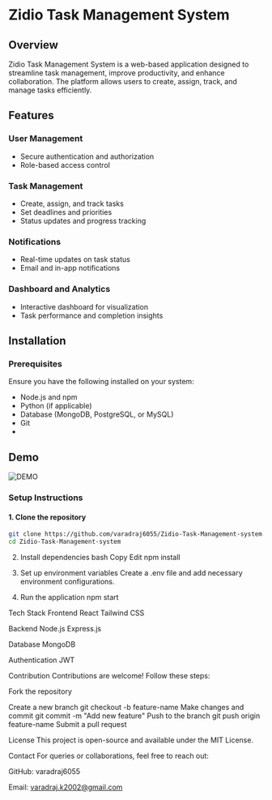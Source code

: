 # Zidio Task Management System  

## Overview  
Zidio Task Management System is a web-based application designed to streamline task management, improve productivity, and enhance collaboration. The platform allows users to create, assign, track, and manage tasks efficiently.  

## Features  

### User Management  
- Secure authentication and authorization  
- Role-based access control  

### Task Management  
- Create, assign, and track tasks  
- Set deadlines and priorities  
- Status updates and progress tracking  

### Notifications  
- Real-time updates on task status  
- Email and in-app notifications  

### Dashboard and Analytics  
- Interactive dashboard for visualization  
- Task performance and completion insights  

## Installation  

### Prerequisites  
Ensure you have the following installed on your system:  
- Node.js and npm  
- Python (if applicable)  
- Database (MongoDB, PostgreSQL, or MySQL)  
- Git
- 
## Demo
![DEMO](misc/demo/tms_demo.gif)

### Setup Instructions  

#### 1. Clone the repository  
```bash
git clone https://github.com/varadraj6055/Zidio-Task-Management-system.git
cd Zidio-Task-Management-system
```

 2. Install dependencies
bash
Copy
Edit
npm install

3. Set up environment variables
Create a .env file and add necessary environment configurations.

 4. Run the application
npm start  

Tech Stack
Frontend
React
Tailwind CSS

Backend
Node.js
Express.js

Database
MongoDB

Authentication
JWT

Contribution
Contributions are welcome! Follow these steps:

Fork the repository

Create a new branch
git checkout -b feature-name
Make changes and commit
git commit -m "Add new feature"
Push to the branch
git push origin feature-name
Submit a pull request

License
This project is open-source and available under the MIT License.

Contact
For queries or collaborations, feel free to reach out:

GitHub: varadraj6055

Email: varadraj.k2002@gmail.com

